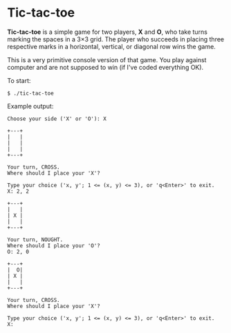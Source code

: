 Tic-tac-toe
===========

**Tic-tac-toe** is a simple game for two players,
**X** and **O**, who take turns marking the spaces in a 3×3 grid.
The player who succeeds in placing three respective marks
in a horizontal, vertical, or diagonal row wins the game.

This is a very primitive console version of that game.
You play against computer and are not supposed to win
(if I've coded everything OK).

To start:

    $ ./tic-tac-toe

Example output:

```
Choose your side ('X' or 'O'): X

+---+
|   |
|   |
|   |
+---+

Your turn, CROSS.
Where should I place your 'X'?

Type your choice ('x, y'; 1 <= (x, y) <= 3), or 'q<Enter>' to exit.
X: 2, 2

+---+
|   |
| X |
|   |
+---+

Your turn, NOUGHT.
Where should I place your 'O'?
O: 2, 0

+---+
|  O|
| X |
|   |
+---+

Your turn, CROSS.
Where should I place your 'X'?

Type your choice ('x, y'; 1 <= (x, y) <= 3), or 'q<Enter>' to exit.
X: 
```
